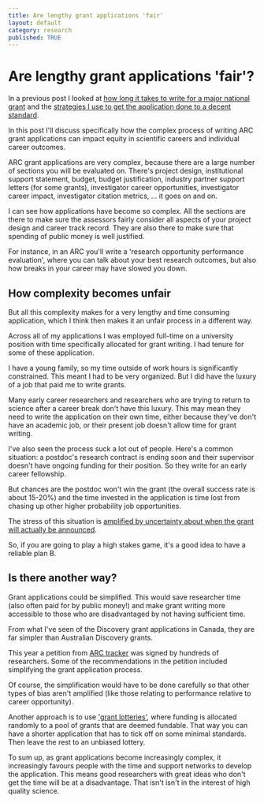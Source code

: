 ```yaml
---
title: Are lengthy grant applications 'fair'
layout: default
category: research
published: TRUE
---
```


# Are lengthy grant applications 'fair'?

In a previous post I looked at [how long it takes to write for a major national grant](/research/2021/10/02/how-long-to-write-a-grant.html) and the [strategies I use to get the application done to a decent standard](/research/2021/10/02/grant-writing-strategies.html).

In this post I'll  discuss specifically how the complex process of writing ARC grant applications can impact equity in scientific careers and individual career outcomes.

ARC grant applications are very complex, because there are a large number of sections you will be evaluated on. There's project design, institutional support statement, budget, budget justification, industry partner support letters (for some grants), investigator career opportunities, investigator career impact, investigator citation metrics, ... it goes on and on.

I can see how applications have become so complex. All the sections are there to make sure the assessors fairly consider all aspects of your project design and career track record. They are also there to make sure that spending of public money is well justified.

For instance, in an ARC you'll write a 'research opportunity performance evaluation', where you can talk about your best research outcomes, but also how breaks in your career may have slowed you down.

## How complexity becomes unfair

But all this complexity makes for a very lengthy and time consuming application, which I think then makes it an unfair process in a different way.

Across all of my applications I was employed full-time on a university position with time specifically allocated for grant writing. I had tenure for some of these application.

I have a young family, so my time outside of work hours is significantly constrained. This meant I had to be very organized. But I did have the luxury of a job that paid me to write grants.

Many early career researchers and researchers who are trying to return to science after a career break don't have this luxury. This may mean they need to write the application on their own time, either because they've don't have an academic job, or their present job doesn't allow time for grant writing.

I've also seen the process suck a lot out of people. Here's a common situation: a postdoc's research contract is ending soon and their supervisor doesn't have ongoing funding for their position. So they write for an early career fellowship.

But chances are the postdoc won't win the grant (the overall success rate is about 15-20%) and the time invested in the application is time lost from chasing up other higher probability job opportunities.

The stress of this situation is [amplified by uncertainty about when the grant will actually be announced](https://researchwhisperer.org/2019/11/05/announcement-delays/).

So, if you are going to play a high stakes game, it's a good idea to have a reliable plan B.

## Is there another way?

Grant applications could be simplified. This would save researcher time (also often paid for by public money!) and make grant writing more accessible to those who are disadvantaged by not having sufficient time.

From what I've seen of the Discovery grant applications in Canada, they are far simpler than Australian Discovery grants.

This year a petition from [ARC tracker](https://twitter.com/arc_tracker?lang=en) was signed by hundreds of researchers. Some of the recommendations in the petition included simplifying the grant application process.

Of course, the simplification would have to be done carefully so that other types of bias aren't amplified (like those relating to performance relative to career opportunity).

Another approach is to use ['grant lotteries'](https://www.nature.com/articles/d41586-019-03572-7), where funding is allocated randomly to a pool of grants that are deemed fundable. That way you can have a shorter application that has to tick off on some minimal standards. Then leave the rest to an unbiased lottery.

To sum up, as grant applications become increasingly complex, it increasingly favours people with the time and support networks to develop the application. This means good researchers with great ideas who don't get the time will be at a disadvantage. That isn't isn't in the interest of high quality science.
